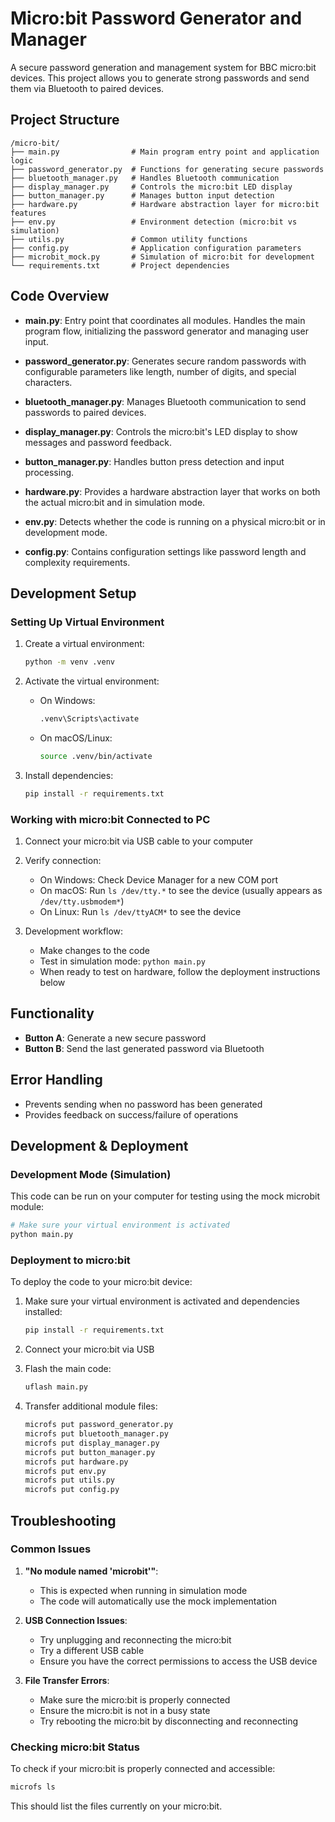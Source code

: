 # Micro:bit Password Generator and Manager

A secure password generation and management system for BBC micro:bit devices. This project allows you to generate strong passwords and send them via Bluetooth to paired devices.

## Project Structure

```
/micro-bit/
├── main.py                # Main program entry point and application logic
├── password_generator.py  # Functions for generating secure passwords
├── bluetooth_manager.py   # Handles Bluetooth communication 
├── display_manager.py     # Controls the micro:bit LED display
├── button_manager.py      # Manages button input detection
├── hardware.py            # Hardware abstraction layer for micro:bit features
├── env.py                 # Environment detection (micro:bit vs simulation)
├── utils.py               # Common utility functions
├── config.py              # Application configuration parameters
├── microbit_mock.py       # Simulation of micro:bit for development
└── requirements.txt       # Project dependencies
```

## Code Overview

- **main.py**: Entry point that coordinates all modules. Handles the main program flow, initializing the password generator and managing user input.
  
- **password_generator.py**: Generates secure random passwords with configurable parameters like length, number of digits, and special characters.

- **bluetooth_manager.py**: Manages Bluetooth communication to send passwords to paired devices.

- **display_manager.py**: Controls the micro:bit's LED display to show messages and password feedback.

- **button_manager.py**: Handles button press detection and input processing.

- **hardware.py**: Provides a hardware abstraction layer that works on both the actual micro:bit and in simulation mode.

- **env.py**: Detects whether the code is running on a physical micro:bit or in development mode.

- **config.py**: Contains configuration settings like password length and complexity requirements.

## Development Setup

### Setting Up Virtual Environment

1. Create a virtual environment:
   ```bash
   python -m venv .venv
   ```

2. Activate the virtual environment:
   - On Windows:
     ```bash
     .venv\Scripts\activate
     ```
   - On macOS/Linux:
     ```bash
     source .venv/bin/activate
     ```

3. Install dependencies:
   ```bash
   pip install -r requirements.txt
   ```

### Working with micro:bit Connected to PC

1. Connect your micro:bit via USB cable to your computer

2. Verify connection:
   - On Windows: Check Device Manager for a new COM port
   - On macOS: Run `ls /dev/tty.*` to see the device (usually appears as `/dev/tty.usbmodem*`)
   - On Linux: Run `ls /dev/ttyACM*` to see the device

3. Development workflow:
   - Make changes to the code
   - Test in simulation mode: `python main.py`
   - When ready to test on hardware, follow the deployment instructions below

## Functionality

- **Button A**: Generate a new secure password
- **Button B**: Send the last generated password via Bluetooth

## Error Handling

- Prevents sending when no password has been generated
- Provides feedback on success/failure of operations

## Development & Deployment

### Development Mode (Simulation)

This code can be run on your computer for testing using the mock microbit module:
```bash
# Make sure your virtual environment is activated
python main.py
```

### Deployment to micro:bit

To deploy the code to your micro:bit device:

1. Make sure your virtual environment is activated and dependencies installed:
   ```bash
   pip install -r requirements.txt
   ```

2. Connect your micro:bit via USB

3. Flash the main code:
   ```bash
   uflash main.py
   ```

4. Transfer additional module files:
   ```bash
   microfs put password_generator.py
   microfs put bluetooth_manager.py
   microfs put display_manager.py
   microfs put button_manager.py
   microfs put hardware.py
   microfs put env.py
   microfs put utils.py
   microfs put config.py
   ```

## Troubleshooting

### Common Issues

1. **"No module named 'microbit'"**: 
   - This is expected when running in simulation mode
   - The code will automatically use the mock implementation

2. **USB Connection Issues**:
   - Try unplugging and reconnecting the micro:bit
   - Try a different USB cable
   - Ensure you have the correct permissions to access the USB device

3. **File Transfer Errors**:
   - Make sure the micro:bit is properly connected
   - Ensure the micro:bit is not in a busy state
   - Try rebooting the micro:bit by disconnecting and reconnecting

### Checking micro:bit Status

To check if your micro:bit is properly connected and accessible:

```bash
microfs ls
```

This should list the files currently on your micro:bit.